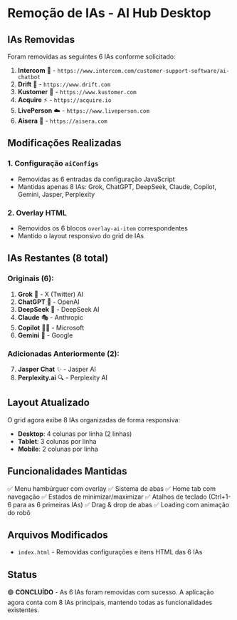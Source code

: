 # Remoção de IAs - AI Hub Desktop

## IAs Removidas

Foram removidas as seguintes 6 IAs conforme solicitado:

1. **Intercom** 💬 - `https://www.intercom.com/customer-support-software/ai-chatbot`
2. **Drift** 🚀 - `https://www.drift.com`
3. **Kustomer** 🎯 - `https://www.kustomer.com`
4. **Acquire** ⚡ - `https://acquire.io`
5. **LivePerson** ☁️ - `https://www.liveperson.com`
6. **Aisera** 🧩 - `https://aisera.com`

## Modificações Realizadas

### 1. Configuração `aiConfigs`
- Removidas as 6 entradas da configuração JavaScript
- Mantidas apenas 8 IAs: Grok, ChatGPT, DeepSeek, Claude, Copilot, Gemini, Jasper, Perplexity

### 2. Overlay HTML
- Removidos os 6 blocos `overlay-ai-item` correspondentes
- Mantido o layout responsivo do grid de IAs

## IAs Restantes (8 total)

### Originais (6):
1. **Grok** 🤖 - X (Twitter) AI
2. **ChatGPT** 💬 - OpenAI
3. **DeepSeek** 🧠 - DeepSeek AI
4. **Claude** 🎭 - Anthropic
5. **Copilot** 👨‍💻 - Microsoft
6. **Gemini** 🔷 - Google

### Adicionadas Anteriormente (2):
7. **Jasper Chat** ✨ - Jasper AI
8. **Perplexity.ai** 🔍 - Perplexity AI

## Layout Atualizado

O grid agora exibe 8 IAs organizadas de forma responsiva:
- **Desktop**: 4 colunas por linha (2 linhas)
- **Tablet**: 3 colunas por linha 
- **Mobile**: 2 colunas por linha

## Funcionalidades Mantidas

✅ Menu hambúrguer com overlay
✅ Sistema de abas
✅ Home tab com navegação
✅ Estados de minimizar/maximizar
✅ Atalhos de teclado (Ctrl+1-6 para as 6 primeiras IAs)
✅ Drag & drop de abas
✅ Loading com animação do robô

## Arquivos Modificados

- `index.html` - Removidas configurações e itens HTML das 6 IAs

## Status

🟢 **CONCLUÍDO** - As 6 IAs foram removidas com sucesso. A aplicação agora conta com 8 IAs principais, mantendo todas as funcionalidades existentes.
